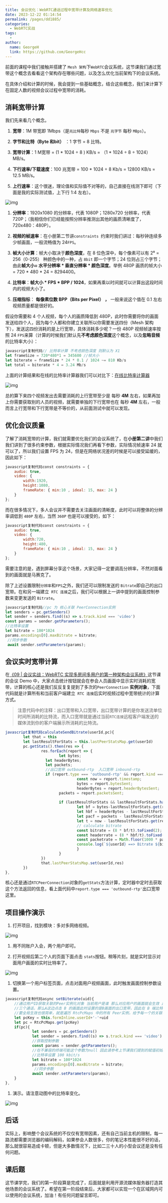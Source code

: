 ```yaml
---
title: 会议优化：WebRTC通话过程中宽带计算及网络速率优化
date: 2023-12-22 01:14:54
permalink: /pages/dd1885/
categories:
  - WebRTC实战
tags:
  - 
author: 
  name: GeorgeH
  link: https://github.com/GeorgeHcc
---
```

前面的课程中我们接触并搭建了 `Mesh 架构`下`WebRTC`会议系统，这节课我们通过宽带这个概念去看看这个架构存在哪些问题，以及怎么优化当前架构下的会议系统。

在具体介绍和计算的时候，我会提到一些基础概念，结合这些概念，我们来计算下在固定人数的视频会议过程中宽带的消耗。

## 消耗宽带计算

我们先来看几个概念。

1. **宽带**：1M 带宽即 1Mbps（是`兆比特`每秒 `Mbps` 不是 `兆字节` 每秒 `MBps`）。

1. **字节和比特（Byte 和bit）** ：1 字节 = 8 比特。

1. **宽带计算**：1 M宽带 = (1 * 1024 ÷ 8 ) KB/s = （1 * 1024 ÷ 8 ÷ 1024）MB/s。

1. **下行速率/下载速度**：100 兆宽带 = 100 * 1024 ÷ 8 Kb/s = 12800 KB/s = 12.5 MB/s。

1. **上行速率**：这个很迷，理论值和实际值不对等的，自己直接在线测下即可（下面是我的实际测试值，上下行 1:4 左右）。

![img](https://p3-juejin.byteimg.com/tos-cn-i-k3u1fbpfcp/efc994aea01b48f5809e4cd4b8ad254e~tplv-k3u1fbpfcp-jj-mark:1890:0:0:0:q75.awebp)

1. **分辨率**：1920x1080 的分辨率，代表 1080P；1280x720 分辨率，代表 720P；（我相信你们已经能按照分辨率推测出其他的画质清晰度了，720x480：480P）。

1. **视频的帧速率**：在小册第二节讲`constraints `约束时我们讲过：每秒钟连续多少帧画面，一般流畅值为 24`FPS`。

1. **帧大小计算**：帧大小取决于**颜色深度**，在 8 位色深中，每个像素可以有 2⁸ = 256（0-255） 种颜色中的一种，占 `8bit` 即一个字节；24 位则占三个字节；由此**帧大小= 水平分辨率 \* 垂直分辨率 \* 颜色深度**。举例 480P 画质的帧大小= 720 * 480 * 24 = 8294400。

1. **比特率**：**帧大小 \* FPS \* BPP / 1024**，如果再乘以时间就可以计算出这段时间内的视频大小了。

1. **压缩指标**： **每像素位数 BPP（Bits per Pixel）** **，** 一般来说这个值在 0.1 左右视频质量都是很好的。

假设你需要和 4 个人视频，每个人的画质降低到 480P，此时你需要将你的画面发送给四个人，因为每个人都和你建立关联所以你需要发送四份（Mesh 架构下），发送这四份消耗的是上行宽带，具体消耗多少呢？一份 480P 视频帧速率按照 24 `FPS`来算（计算的时候我们默认先**不考虑颜色深度**这个概念，以及**忽略音频**的比特率大小）：

```javascript
javascript复制代码// 比特率计算 不考虑颜色深度 则默认为 X1
let frameSize = 720*480*1 = 345600 //帧大小
let biterate = frameSize * 24 * 0.1 / 1024 ~= 810 Kb/s
let total = biterate * 4 = 3.24 Mb/s
```

上面的计算结果和在线的比特率计算器我们可以对比下：[在线比特率计算器](https://link.juejin.cn/?target=https%3A%2F%2Fwww.omnicalculator.com%2Fother%2Fstreaming-bitrate)

![img](https://p3-juejin.byteimg.com/tos-cn-i-k3u1fbpfcp/187575abbcda43088e2b96f0a2d77906~tplv-k3u1fbpfcp-jj-mark:1890:0:0:0:q75.awebp)

总的算下来四个视频发出去需要消耗的上行宽带至少是 每秒 **4M** 左右，如果再加上你需要获取别的人员的视频，就需要单独的下行宽带也在 每秒 **4M** 左右，一般而言上行宽带和下行宽带是不等价的，从前面测试中就可以发现。

## 优化会议质量

了解了消耗宽带的计算，我们就需要优化我们的会议系统了，在**小册第二讲**中我们我们讲到了很多约束参数，根据实际情况我们再看下参数，实际情况帧速率 24 就可以了，所以我们设置 FPS 为 24，但是在网络状况差的时候是可以接受延缓的，因此如下：

```javascript
javascript复制代码const constraints = {
    audio: true,
    video: {
        width:1920,
        height:1080,
        frameRate: { min:10 , ideal: 15, max: 24 }
    }
};
```

而在很多情况下，多人会议并不需要去关注画面的清晰度，此时可以将整体的分辨率调低到 `480P` 左右，当然 `360P` 也是可以接受的，如下：

```javascript
javascript复制代码const constraints = {
    audio: true,
    video: {
        width:720,
        height:480,
        frameRate: { min:10 , ideal: 15, max: 24 }
    }
};
```

需要注意的是，遇到屏幕分享这个场景，大家记得一定要调高分辨率，不然对面看到的画面就是马赛克了。

除了上述设置限制`分辨率`和`FPS`之外，我们还可以限制发送的 `Bitrate`即自己的出口宽带。在和另一端建立` RTC 连接`之后，我们可以根据上一讲中提到的画面控制参数来变更发送的 `Bitrate`。

```javascript
javascript复制代码//pc 为 核心关联 PeerConnection实例 
let senders = pc.getSenders()
let sender = senders.find((s) => s.track.kind === 'video')
const params = sender.getParameters();
//比特率设置
let bitrate = 100*1024
params.encodings[0].maxBitrate = bitrate;
 //同步参数
 await sender.setParameters(params);
```

## 会议实时宽带计算

在[《09 | 会议实战：WebRTC 实现多房间多用户的第一种架构会议系统》](https://juejin.cn/book/7168418382318927880/section/7172208545868283917?scrollMenuIndex=1)这节课的会议 Demo 中，大家点击统计按钮就会在参会人员画面中显示实时消耗的宽带，计算的核心还是我们反反复复提到了多次的`PeerConnection` **实例对象**，下面代码就是计算所有和当前客户端建立` RTC 连接`后实时视频过程中宽带统计的计算方式。

> 注意代码中的注释：出口宽带和入口宽带，出口宽带计算的是你发送流单位时间所消耗的比特流，而入口宽带就是通过当前`RTC连接`远程客户端发送的媒体流到你的客户端展示所消耗的比特流。

```javascript
javascript复制代码calculateSendBitrate(userId,pc){
        let that = this
        let lastResultForStats = this.lastPeerStatsMap.get(userId)
        pc.getStats().then(res => {
                res.forEach(report => {
                        let bytes;
                  let headerBytes;
                  let packets;
                  //出口宽带 outbound-rtp  入口宽带 inbound-rtp
                  if (report.type === 'outbound-rtp' && report.kind ==='video') {
                                const now = report.timestamp;
                                bytes = report.bytesSent;
                                headerBytes = report.headerBytesSent;
                        packets = report.packetsSent;
                                
                        if (lastResultForStats && lastResultForStats.has(report.id)) {
                                let bf = bytes-lastResultForStats.get(report.id).bytesSent
                                let hbf = headerBytes - lastResultForStats.get(report.id).headerBytesSent
                                let pacf = packets - lastResultForStats.get(report.id).packetsSent
                                let t = now - lastResultForStats.get(report.id).timestamp
                                // calculate bitrate
                                const bitrate = (8 * bf/t).toFixed(2);
                                const headerrate = (8 * hbf/t).toFixed(2);
                                const packetrate = Math.floor(1000 * pacf/t);
                                console.log(`${userId} ==> Bitrate ${bitrate} kbps, overhead ${headerrate} kbps, ${packetrate} packets/second`);
                                }
                        }
                })
                that.lastPeerStatsMap.set(userId,res)
        })
},
```

核心还是通过`RTCPeerConnection`对象的`getStats`方法计算，定时器中定时去获取这个方法返回的信息，看上面代码中`report.type === 'outbound-rtp'`出口宽带这里。

## 项目操作演示

1. 打开项目，找到模块：多对多网络视频。

![img](https://p3-juejin.byteimg.com/tos-cn-i-k3u1fbpfcp/30b5f2b1f58e4be3bb94309ecc02dc08~tplv-k3u1fbpfcp-jj-mark:1890:0:0:0:q75.awebp)

1. 用不同账户入会，两个用户即可。

1. 打开视频后第二个人的页面下面点击 `stats`按钮。稍等片刻，就是实时显示对面用户画面的实时比特率了。

![img](https://p3-juejin.byteimg.com/tos-cn-i-k3u1fbpfcp/883fbbe97fe2478586366b9152f4da3b~tplv-k3u1fbpfcp-jj-mark:1890:0:0:0:q75.awebp)

1. 切换第一个用户标签页面，点击对面用户视频画面，此时触发画面控制参数设置。

```javascript
javascript复制代码async setBiterate(uid){
    //通过用户ID获取关联的Peer实例化对象 当前用户是谁 那么对应用户的画面就会生效 比如A、B、C
    //三个通话，那么A这边点击 B 的画面此时设置的是B画面的出口宽带，因此在 B 端比特率就会变更。
    //要全局生效也很简单，就是遍历 RtcPcMaps 中的所有 Peer实例，给予每一个的关联都设置该参数。
    let pcKey = this.formInline.userId+'-'+uid
    let pc = RtcPcMaps.get(pcKey)
    if(pc){
            let senders = pc.getSenders()
            let sender = senders.find((s) => s.track.kind === 'video')
            //获取控制参数
            const params = sender.getParameters();
            //在不兼容的终端可能这个参数为null 因此请参考上节课我们提到的赋值初始变量
            //比特率设置 100 kbit/s
            let bitrate = 100*1024
            params.encodings[0].maxBitrate = bitrate;
             //同步参数
            await sender.setParameters(params);
    }        
},
```

1. 演示。请注意动图中的比特率变化。

![img](https://p3-juejin.byteimg.com/tos-cn-i-k3u1fbpfcp/ba9646753c264e3e93749a7aed039d3f~tplv-k3u1fbpfcp-jj-mark:1890:0:0:0:q75.awebp)

## 后话

实际上，影响整个会议系统的不仅仅有宽带因素，还有自己当前主机的限制，每一路流都需要浏览器的编码解码，如果参会人数很多，你的笔记本性能很不好的话，那么就很容易造成卡顿，但是大多数情况下，比如二三十人的小型会议还是没有任何问题。

## 课后题

这节课学完，我们的第一阶段算是完成了，后面就是利用开源流媒体服务器打造其他场景的会议系统了。希望在第一阶段结束后，大家都可以实现一个在区域网内可以使用的会议系统，加油！有任何问题留言即可。